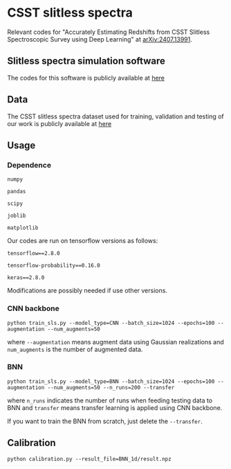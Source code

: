 # CSST slitless spectra
Relevant codes for "Accurately Estimating Redshifts from CSST Slitless Spectroscopic Survey using Deep Learning" at [arXiv:2407.13991](https://arxiv.org/abs/2407.13991).

## Slitless spectra simulation software
The codes for this software is publicly available at [here](https://csst-tb.bao.ac.cn/code/zhangxin/sls_1d_spec)

## Data
The CSST slitless spectra dataset used for training, validation and testing of our work is publicly available at [here](https://pan.cstcloud.cn/s/E6FrFGa6TJA)

## Usage

### Dependence
`numpy`

`pandas` 

`scipy` 

`joblib` 

`matplotlib` 

Our codes are run on tensorflow versions as follows:

`tensorflow==2.8.0`

`tensorflow-probability==0.16.0`

`keras==2.8.0`

Modifications are possibly needed if use other versions. 

### CNN backbone
`python train_sls.py --model_type=CNN --batch_size=1024 --epochs=100 --augmentation --num_augments=50`

where `--augmentation` means augment data using Gaussian realizations and `num_augments` is the number of augmented data.

### BNN
`python train_sls.py --model_type=BNN --batch_size=1024 --epochs=100 --augmentation --num_augments=50 --n_runs=200 --transfer`

where `n_runs` indicates the number of runs when feeding testing data to BNN and `transfer` means transfer learning is applied using CNN backbone.

If you want to train the BNN from scratch, just delete the `--transfer`.

## Calibration
`python calibration.py --result_file=BNN_1d/result.npz`


